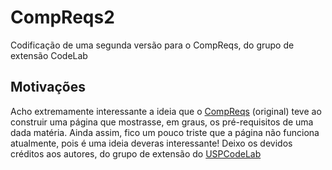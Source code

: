 # CompReqs2
Codificação de uma segunda versão para o CompReqs, do grupo de extensão CodeLab

## Motivações
Acho extremamente interessante a ideia que o [CompReqs](https://bccdev.ime.usp.br/compreqs/) (original) teve ao construir uma página que mostrasse, em graus, os pré-requisitos de uma dada matéria.
Ainda assim, fico um pouco triste que a página não funciona atualmente, pois é uma ideia deveras interessante!
Deixo os devidos créditos aos autores, do grupo de extensão do [USPCodeLab](https://codelab.ime.usp.br/#/)
